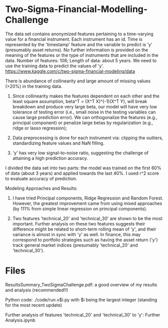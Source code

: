 # Two-Sigma-Financial-Modelling-Challenge
The data set contains anonymized features pertaining to a time-varying value for a financial instrument. Each instrument has an id. Time is represented by the 'timestamp' feature and the variable to predict is 'y' (presumably asset returns). No further information is provided on the meaning of the features or the type of instruments that are included in the data. Number of features: 108; Length of data: about 5 years. We need to use the training data to predict the values of 'y'. https://www.kaggle.com/c/two-sigma-financial-modeling/data

There is abundance of collinearity and large amount of missing values (>20%) in the training data.

1) Since collinearity makes the features dependent on each other and the least square assumption, beta^T = (X^T X)^(-1)(X^T Y), will break breakdown and produce very large beta, our model will have very low tolerance of testing error (i.e., small noise in the testing variables can cause large prediction error). We can orthogonalize the features (e.g., principal component) or penalize large betas by regularization (e.g., ridge or lasso regression);

2) Data preprocessing is done for each instrument via: clipping the outliers, standardizing feature values and NaN filling.

3) 'y' has very low signal-to-noise ratio, suggesting the challenge of attaining a high prediction accuracy.

I divided the data set into two parts: the model was trained on the first 60% of data (about 3 years) and applied towards the last 40%. I used r^2 score to evaluate accuracy of prediction.

Modeling Approaches and Results:

1) I have tried Principal components, Ridge Regression and Random Forest. However, the greatest improvement came from using mixed approaches (by 111% from simple linear regression on principal components).

2) Two features 'technical_20' and 'technical_30' are shown to be the most important. Further analysis on these two features suggests their difference might be related to short-term rolling mean of 'y', and their variance is almost in sync with 'y' as well. In finance, this may correspond to portfolio strategies such as having the asset return ('y') track general market indices (presumably 'technical_20' and 'technical_30').

# Files

ResultsSummary_TwoSigmaChallenge.pdf: a good overview of my results and analysis (recommended!!)

Python code: ./code/run.v$i.py with $i being the largest integer (standing for the most recent update)

Further analysis of features 'technical_20' and 'technical_30' to 'y': Further Analysis.ipynb


